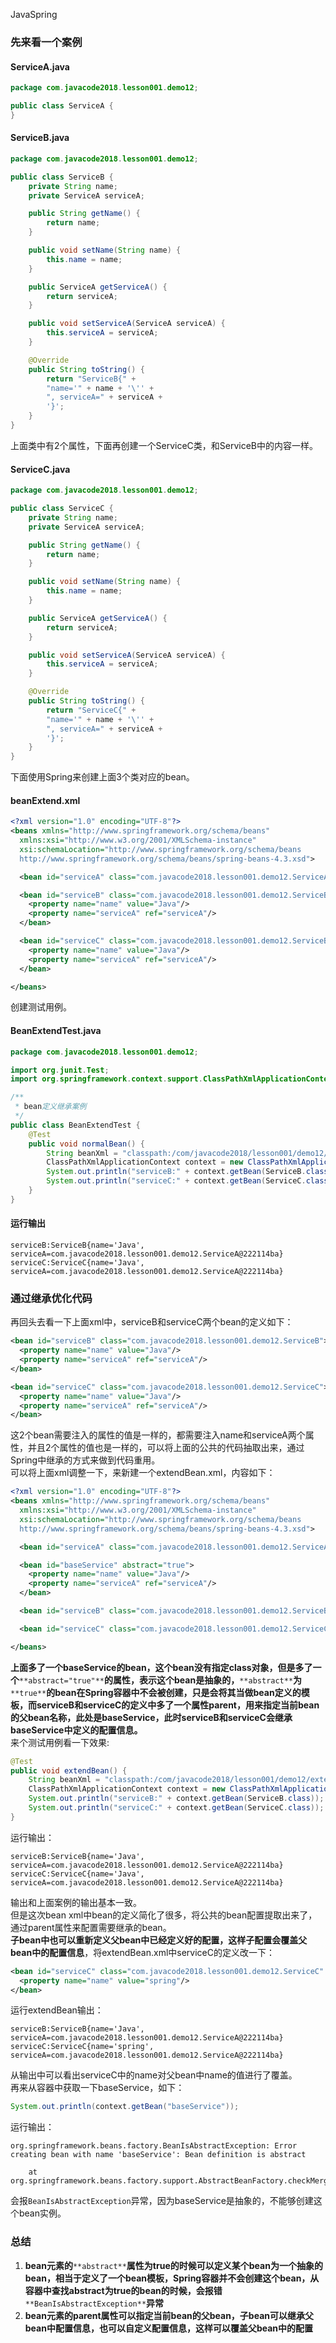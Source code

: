 JavaSpring
<a name="af1Ll"></a>
### 先来看一个案例
<a name="yXeZz"></a>
#### ServiceA.java
```java
package com.javacode2018.lesson001.demo12;

public class ServiceA {
}
```
<a name="KNfkc"></a>
#### ServiceB.java
```java
package com.javacode2018.lesson001.demo12;

public class ServiceB {
    private String name;
    private ServiceA serviceA;

    public String getName() {
        return name;
    }

    public void setName(String name) {
        this.name = name;
    }

    public ServiceA getServiceA() {
        return serviceA;
    }

    public void setServiceA(ServiceA serviceA) {
        this.serviceA = serviceA;
    }

    @Override
    public String toString() {
        return "ServiceB{" +
        "name='" + name + '\'' +
        ", serviceA=" + serviceA +
        '}';
    }
}
```
上面类中有2个属性，下面再创建一个ServiceC类，和ServiceB中的内容一样。
<a name="S7DsV"></a>
#### ServiceC.java
```java
package com.javacode2018.lesson001.demo12;

public class ServiceC {
    private String name;
    private ServiceA serviceA;

    public String getName() {
        return name;
    }

    public void setName(String name) {
        this.name = name;
    }

    public ServiceA getServiceA() {
        return serviceA;
    }

    public void setServiceA(ServiceA serviceA) {
        this.serviceA = serviceA;
    }

    @Override
    public String toString() {
        return "ServiceC{" +
        "name='" + name + '\'' +
        ", serviceA=" + serviceA +
        '}';
    }
}
```
下面使用Spring来创建上面3个类对应的bean。
<a name="U6X5Y"></a>
#### beanExtend.xml
```xml
<?xml version="1.0" encoding="UTF-8"?>
<beans xmlns="http://www.springframework.org/schema/beans"
  xmlns:xsi="http://www.w3.org/2001/XMLSchema-instance"
  xsi:schemaLocation="http://www.springframework.org/schema/beans
  http://www.springframework.org/schema/beans/spring-beans-4.3.xsd">

  <bean id="serviceA" class="com.javacode2018.lesson001.demo12.ServiceA"/>

  <bean id="serviceB" class="com.javacode2018.lesson001.demo12.ServiceB">
    <property name="name" value="Java"/>
    <property name="serviceA" ref="serviceA"/>
  </bean>

  <bean id="serviceC" class="com.javacode2018.lesson001.demo12.ServiceB">
    <property name="name" value="Java"/>
    <property name="serviceA" ref="serviceA"/>
  </bean>

</beans>
```
创建测试用例。
<a name="g2sig"></a>
#### BeanExtendTest.java
```java
package com.javacode2018.lesson001.demo12;

import org.junit.Test;
import org.springframework.context.support.ClassPathXmlApplicationContext;

/**
 * bean定义继承案例
 */
public class BeanExtendTest {
    @Test
    public void normalBean() {
        String beanXml = "classpath:/com/javacode2018/lesson001/demo12/normalBean.xml";
        ClassPathXmlApplicationContext context = new ClassPathXmlApplicationContext(beanXml);
        System.out.println("serviceB:" + context.getBean(ServiceB.class));
        System.out.println("serviceC:" + context.getBean(ServiceC.class));
    }
}
```
<a name="l2xfb"></a>
#### 运行输出
```
serviceB:ServiceB{name='Java', serviceA=com.javacode2018.lesson001.demo12.ServiceA@222114ba}
serviceC:ServiceC{name='Java', serviceA=com.javacode2018.lesson001.demo12.ServiceA@222114ba}
```
<a name="uughZ"></a>
### 通过继承优化代码
再回头去看一下上面xml中，serviceB和serviceC两个bean的定义如下：
```xml
<bean id="serviceB" class="com.javacode2018.lesson001.demo12.ServiceB">
  <property name="name" value="Java"/>
  <property name="serviceA" ref="serviceA"/>
</bean>

<bean id="serviceC" class="com.javacode2018.lesson001.demo12.ServiceC">
  <property name="name" value="Java"/>
  <property name="serviceA" ref="serviceA"/>
</bean>
```
这2个bean需要注入的属性的值是一样的，都需要注入name和serviceA两个属性，并且2个属性的值也是一样的，可以将上面的公共的代码抽取出来，通过Spring中继承的方式来做到代码重用。<br />可以将上面xml调整一下，来新建一个extendBean.xml，内容如下：
```xml
<?xml version="1.0" encoding="UTF-8"?>
<beans xmlns="http://www.springframework.org/schema/beans"
  xmlns:xsi="http://www.w3.org/2001/XMLSchema-instance"
  xsi:schemaLocation="http://www.springframework.org/schema/beans
  http://www.springframework.org/schema/beans/spring-beans-4.3.xsd">

  <bean id="serviceA" class="com.javacode2018.lesson001.demo12.ServiceA"/>

  <bean id="baseService" abstract="true">
    <property name="name" value="Java"/>
    <property name="serviceA" ref="serviceA"/>
  </bean>

  <bean id="serviceB" class="com.javacode2018.lesson001.demo12.ServiceB" parent="baseService"/>

  <bean id="serviceC" class="com.javacode2018.lesson001.demo12.ServiceC" parent="baseService"/>

</beans>
```
**上面多了一个baseService的bean，这个bean没有指定class对象，但是多了一个**`**abstract="true"**`**的属性，表示这个bean是抽象的，**`**abstract**`**为**`**true**`**的bean在Spring容器中不会被创建，只是会将其当做bean定义的模板，而serviceB和serviceC的定义中多了一个属性parent，用来指定当前bean的父bean名称，此处是baseService，此时serviceB和serviceC会继承baseService中定义的配置信息。**<br />来个测试用例看一下效果:
```java
@Test
public void extendBean() {
    String beanXml = "classpath:/com/javacode2018/lesson001/demo12/extendBean.xml";
    ClassPathXmlApplicationContext context = new ClassPathXmlApplicationContext(beanXml);
    System.out.println("serviceB:" + context.getBean(ServiceB.class));
    System.out.println("serviceC:" + context.getBean(ServiceC.class));
}
```
运行输出：
```
serviceB:ServiceB{name='Java', serviceA=com.javacode2018.lesson001.demo12.ServiceA@222114ba}
serviceC:ServiceC{name='Java', serviceA=com.javacode2018.lesson001.demo12.ServiceA@222114ba}
```
输出和上面案例的输出基本一致。<br />但是这次bean xml中bean的定义简化了很多，将公共的bean配置提取出来了，通过parent属性来配置需要继承的bean。<br />**子bean中也可以重新定义父bean中已经定义好的配置，这样子配置会覆盖父bean中的配置信息**，将extendBean.xml中serviceC的定义改一下：
```xml
<bean id="serviceC" class="com.javacode2018.lesson001.demo12.ServiceC" parent="baseService">
  <property name="name" value="spring"/>
</bean>
```
运行extendBean输出：
```
serviceB:ServiceB{name='Java', serviceA=com.javacode2018.lesson001.demo12.ServiceA@222114ba}
serviceC:ServiceC{name='spring', serviceA=com.javacode2018.lesson001.demo12.ServiceA@222114ba}
```
从输出中可以看出serviceC中的name对父bean中name的值进行了覆盖。<br />再来从容器中获取一下baseService，如下：
```java
System.out.println(context.getBean("baseService"));
```
运行输出：
```
org.springframework.beans.factory.BeanIsAbstractException: Error creating bean with name 'baseService': Bean definition is abstract

    at org.springframework.beans.factory.support.AbstractBeanFactory.checkMergedBeanDefinition(AbstractBeanFactory.java:1412)
```
会报`BeanIsAbstractException`异常，因为baseService是抽象的，不能够创建这个bean实例。
<a name="EShEn"></a>
### 总结

1. **bean元素的**`**abstract**`**属性为true的时候可以定义某个bean为一个抽象的bean，相当于定义了一个bean模板，Spring容器并不会创建这个bean，从容器中查找abstract为true的bean的时候，会报错**`**BeanIsAbstractException**`**异常**
2. **bean元素的parent属性可以指定当前bean的父bean，子bean可以继承父bean中配置信息，也可以自定义配置信息，这样可以覆盖父bean中的配置**
